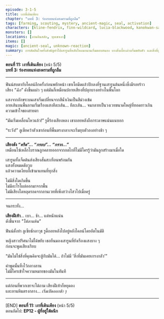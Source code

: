 ```yaml
---
episode: 3-1-5
title: เงาที่เดินเคียง
chapter: "บทที่ 3: ร่องรอยแห่งสงครามที่ถูกลืม"
tags: [farming, scouting, mystery, ancient-magic, seal, activation]
characters: [kline-fendrix, finn-wildcard, lucia-blackwood, kanokwan-sarisa, rudy-gearwright]
monsters: []
locations: [ลานหินสลัก, หุบเขาเงา]
items: []
magic: [ancient-seal, unknown-reaction]
summary: การตัดสินใจครั้งสำคัญทำให้เสารูนที่หลับใหลมานานเริ่มตอบสนอง บางสิ่งเบื้องล่างเริ่มขยับตัว และสิ่งที่ถูกปิดผนึกไว้... อาจไม่ใช่แค่พลัง
---
```


**ตอนที่ 11: เงาที่เดินเคียง**  (หน้า 5/5)  
**บทที่ 3: ร่องรอยแห่งสงครามที่ถูกลืม**

---

ฟินน์สบตากับไคลน์อีกครั้งก่อนพยักหน้า เขาเงื้อมีดแล้วปักลงที่ฐานเสารูนต้นหนึ่งซึ่งมีรอยร้าว  
เสียง *“ฉึก”* ดังขึ้นแผ่ว ๆ แต่มันก็เหมือนปลายเสียงที่ปลุกบางอย่างในพื้นโลก

แสงจากอักขระบนเสาเริ่มเปลี่ยนจากสีน้ำเงินเป็นสีม่วงเข้ม  
ลายเส้นบนพื้นลานเริ่มเรืองแสงทีละเส้น... ทีละเส้น... จนกลายเป็นวงเวทขนาดใหญ่ที่ทอดยาวเกินความเข้าใจของสายตา

“มันเริ่มเคลื่อนไหวแล้ว!” รูดี้ร้องเสียงหลง เขาถอยหลังถือกระดาษแน่นแนบอก

“ระวัง!” ลูเซียคว้าตัวเขาก่อนที่พื้นตรงกลางจะเริ่มยุบตัวลงอย่างช้า ๆ

---

**เสียงดัง *“ครืด”... “กรอบ”... “กราก...”***  
เหมือนโซ่เหล็กโบราณถูกคลายออกจากกลไกที่ไม่มีใครรู้ว่ามันถูกสร้างมาเมื่อใด

เสารูนทั้งเจ็ดต้นส่งเสียงสั่นสะเทือนพร้อมกัน  
แสงทั้งหมดดับวูบ  
แล้วความเงียบก็เข้ามาแทนที่ทุกสิ่ง

ไม่มีสิ่งใดเกิดขึ้น  
ไม่มีอะไรโผล่ออกมาจากพื้น  
ไม่มีเสียงใดหลุดรอดจากลานเวทที่เพิ่งสว่างไสวไปเมื่อครู่

---

จนกระทั่ง...

**เสียงฝีเท้า**... เบา... ช้า... แต่หนักแน่น  
ดังขึ้นจาก *"ใต้ลานหิน"*

ฟินน์ตั้งท่า ลูเซียชักอาวุธ รูดี้ถอยหลังไปอยู่หลังไคลน์โดยอัตโนมัติ

หญิงสาวปริศนาไม่ได้ขยับ เธอยืนมองเสารูนที่ยังเรืองแสงบาง ๆ  
ก่อนจะพูดเสียงเรียบ

“มันไม่ใช่สิ่งที่คุณคิดจะสู้กับมันได้... ถ้าไม่มี ‘สิ่งที่มันเคยเกรงกลัว’”

คำพูดนั้นทิ้งไว้กลางลาน  
ไม่มีใครเข้าใจความหมายของมันในทันที

---

แต่ก่อนที่พวกเขาจะได้ถาม เสียงฝีเท้าก็หยุดลง  
และลานหินตรงกลาง... *เริ่มเปิดออกช้า ๆ*

---

[END] **ตอนที่ 11: เงาที่เดินเคียง** (หน้า 5/5)  
ตอนถัดไป: **EP12 - ผู้ที่อยู่ใต้ผนึก**
